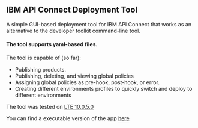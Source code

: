 ## IBM API Connect Deployment Tool

A simple GUI-based deployment tool for IBM API Connect that works as an alternative to
the developer toolkit command-line tool.

#### The tool supports yaml-based files.

The tool is capable of (so far):
- Publishing products.
- Publishing, deleting, and viewing global policies
- Assigning global policies as pre-hook, post-hook, or error.
- Creating different environments profiles to quickly switch and deploy to different environments

The tool was tested on [LTE 10.0.5.0](https://www.ibm.com/support/pages/node/6592957)

You can find a executable version of the app [here](https://drive.google.com/drive/folders/1SV8fgGZ6CSe5W9aZl_LTCH680ElMqnXR?usp=share_link)